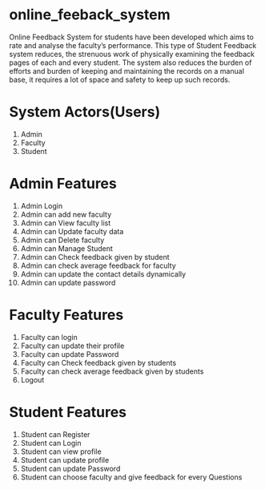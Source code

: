 # online_feeback_system

Online Feedback System for students have been developed which aims to rate and analyse the faculty’s performance.
This type of Student Feedback system reduces, the strenuous work of physically examining the feedback pages of each and every student.
The system also reduces the burden of efforts and burden of keeping and maintaining the records on a manual base, it requires a lot of space and safety to keep up such records.

# System Actors(Users)
1. Admin
2. Faculty
3. Student

# Admin Features
1. Admin Login
2. Admin can add new faculty
3. Admin can View faculty list
4. Admin can Update faculty data
5. Admin can Delete faculty
6. Admin can Manage Student
7. Admin can Check feedback given by student
8. Admin can check average feedback for faculty
9. Admin can update the contact details dynamically
10. Admin can update password

# Faculty Features
1. Faculty can login
2. Faculty can update their profile
3. Faculty can update Password
4. Faculty can Check feedback given by students
5. Faculty can check average feedback given by students
6. Logout

# Student Features
1. Student can Register
2. Student can Login
3. Student can view profile
4. Student can update profile
5. Student can update Password
6. Student can choose faculty and give feedback for every Questions


